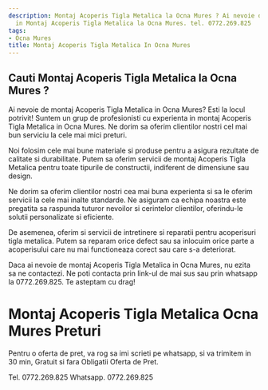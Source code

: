 ```yaml
---
description: Montaj Acoperis Tigla Metalica la Ocna Mures ? Ai nevoie de un profesionist
  in Montaj Acoperis Tigla Metalica la Ocna Mures. tel. 0772.269.825
tags:
- Ocna Mures
title: Montaj Acoperis Tigla Metalica In Ocna Mures
---
```



## Cauti Montaj Acoperis Tigla Metalica la Ocna Mures ?

Ai nevoie de montaj Acoperis Tigla Metalica in Ocna Mures? Esti la locul potrivit! Suntem un grup de profesionisti cu experienta in montaj Acoperis Tigla Metalica in Ocna Mures. Ne dorim sa oferim clientilor nostri cel mai bun serviciu la cele mai mici preturi.

Noi folosim cele mai bune materiale si produse pentru a asigura rezultate de calitate si durabilitate. Putem sa oferim servicii de montaj Acoperis Tigla Metalica pentru toate tipurile de constructii, indiferent de dimensiune sau design.

Ne dorim sa oferim clientilor nostri cea mai buna experienta si sa le oferim servicii la cele mai inalte standarde. Ne asiguram ca echipa noastra este pregatita sa raspunda tuturor nevoilor si cerintelor clientilor, oferindu-le solutii personalizate si eficiente.

De asemenea, oferim si servicii de intretinere si reparatii pentru acoperisuri tigla metalica. Putem sa reparam orice defect sau sa inlocuim orice parte a acoperisului care nu mai functioneaza corect sau care s-a deteriorat.

Daca ai nevoie de montaj Acoperis Tigla Metalica in Ocna Mures, nu ezita sa ne contactezi. Ne poti contacta prin link-ul de mai sus sau prin whatsapp la 0772.269.825. Te asteptam cu drag!

# Montaj Acoperis Tigla Metalica Ocna Mures Preturi
Pentru o oferta de pret, va rog sa imi scrieti pe whatsapp, si va trimitem in 30 min, Gratuit si fara Obligatii Oferta de Pret.

Tel. 0772.269.825
Whatsapp. 0772.269.825